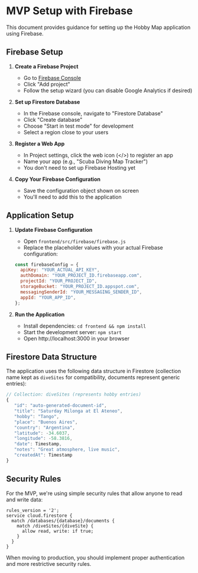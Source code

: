 # MVP Setup with Firebase

This document provides guidance for setting up the Hobby Map application using Firebase.

## Firebase Setup

1. **Create a Firebase Project**

   - Go to [Firebase Console](https://console.firebase.google.com/)
   - Click "Add project"
   - Follow the setup wizard (you can disable Google Analytics if desired)

2. **Set up Firestore Database**

   - In the Firebase console, navigate to "Firestore Database"
   - Click "Create database"
   - Choose "Start in test mode" for development
   - Select a region close to your users

3. **Register a Web App**

   - In Project settings, click the web icon (</>) to register an app
   - Name your app (e.g., "Scuba Diving Map Tracker")
   - You don't need to set up Firebase Hosting yet

4. **Copy Your Firebase Configuration**
   - Save the configuration object shown on screen
   - You'll need to add this to the application

## Application Setup

1. **Update Firebase Configuration**

   - Open `frontend/src/firebase/firebase.js`
   - Replace the placeholder values with your actual Firebase configuration:

   ```javascript
   const firebaseConfig = {
     apiKey: "YOUR_ACTUAL_API_KEY",
     authDomain: "YOUR_PROJECT_ID.firebaseapp.com",
     projectId: "YOUR_PROJECT_ID",
     storageBucket: "YOUR_PROJECT_ID.appspot.com",
     messagingSenderId: "YOUR_MESSAGING_SENDER_ID",
     appId: "YOUR_APP_ID",
   };
   ```

2. **Run the Application**
   - Install dependencies: `cd frontend && npm install`
   - Start the development server: `npm start`
   - Open http://localhost:3000 in your browser

## Firestore Data Structure

The application uses the following data structure in Firestore (collection name kept as `diveSites` for compatibility, documents represent generic entries):

```javascript
// Collection: diveSites (represents hobby entries)
{
   "id": "auto-generated-document-id",
   "title": "Saturday Milonga at El Ateneo",
   "hobby": "Tango",
   "place": "Buenos Aires",
   "country": "Argentina",
   "latitude": -34.6037,
   "longitude": -58.3816,
   "date": Timestamp,
   "notes": "Great atmosphere, live music",
   "createdAt": Timestamp
}
```

## Security Rules

For the MVP, we're using simple security rules that allow anyone to read and write data:

```
rules_version = '2';
service cloud.firestore {
  match /databases/{database}/documents {
    match /diveSites/{diveSite} {
      allow read, write: if true;
    }
  }
}
```

When moving to production, you should implement proper authentication and more restrictive security rules.
